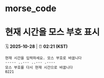 # morse_code
# 현재 시간을 모스 부호 표시
<!-- MORSE_TIME_START -->
🗓️ **2025-10-28** | ⏰ **02:21 (KST)**

```
현재 시간을 입력하세요. 모스 부호로 바꿉니다
----- ..--- ..--- .----
모스 부호를 다시 현재 시간으로 바꿉니다
0221
```
<!-- MORSE_TIME_END -->
